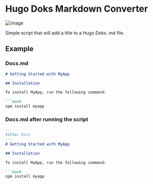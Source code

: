 # Hugo Doks Markdown Converter
![image](https://github.com/user-attachments/assets/c2419a09-9d61-48c9-8a2e-e9e9a6060bf2)

Simple script that will add a title to a Hugo Doks .md file.

## Example

### Docs.md
```md
# Getting Started with MyApp

## Installation

To install MyApp, run the following command:

```bash
npm install myapp
```

### Docs.md after running the script
```md
---
title: Docs
---
# Getting Started with MyApp

## Installation

To install MyApp, run the following command:

```bash
npm install myapp
```
